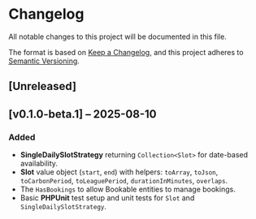 # Changelog

All notable changes to this project will be documented in this file.

The format is based on [Keep a Changelog](https://keepachangelog.com/en/1.0.0/),
and this project adheres to [Semantic Versioning](https://semver.org/).

## [Unreleased]

## [v0.1.0-beta.1] – 2025-08-10

### Added
- **SingleDailySlotStrategy** returning `Collection<Slot>` for date-based availability.
- **Slot** value object (`start`, `end`) with helpers: `toArray`, `toJson`, `toCarbonPeriod`, `toLeaguePeriod`, `durationInMinutes`, `overlaps`.
- The `HasBookings` to allow Bookable entities to manage bookings.
- Basic **PHPUnit** test setup and unit tests for `Slot` and `SingleDailySlotStrategy`.
